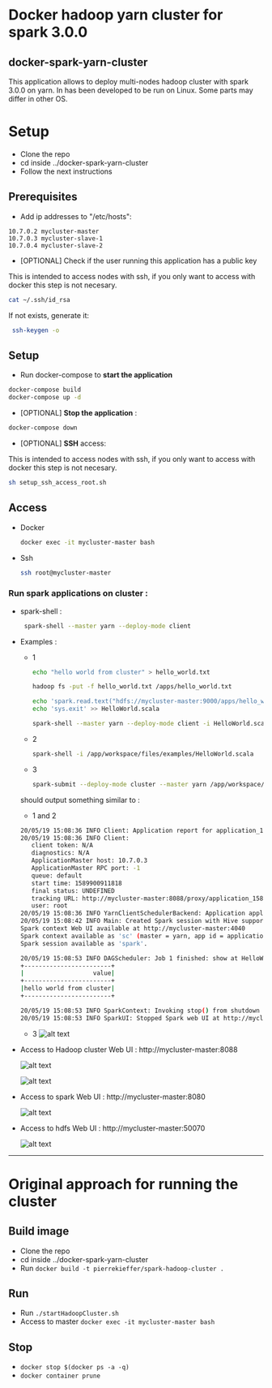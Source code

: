 # Docker hadoop yarn cluster for spark 3.0.0

## docker-spark-yarn-cluster 
This application allows to deploy multi-nodes hadoop cluster with spark 3.0.0 on yarn. 
In has been developed to be run on Linux. Some parts may differ in other OS.

# Setup
- Clone the repo 
- cd inside ../docker-spark-yarn-cluster 
- Follow the next instructions

## Prerequisites

- Add ip addresses to "/etc/hosts":

```
10.7.0.2 mycluster-master
10.7.0.3 mycluster-slave-1
10.7.0.4 mycluster-slave-2
```

- [OPTIONAL] Check if the user running this application has a public key

This is intended to access nodes with ssh, if you only want to access with docker this step is not necesary.

```bash
cat ~/.ssh/id_rsa
```

If not exists, generate it:

``` bash
 ssh-keygen -o
```

## Setup

- Run docker-compose to **start the application**

``` bash
docker-compose build
docker-compose up -d
```

- [OPTIONAL] **Stop the application** :

``` bash
docker-compose down
```

- [OPTIONAL] **SSH** access:

This is intended to access nodes with ssh, if you only want to access with docker this step is not necesary.

``` bash
sh setup_ssh_access_root.sh
```

## Access

- Docker
    ```bash 
    docker exec -it mycluster-master bash
    ```

- Ssh
    ```bash 
    ssh root@mycluster-master
    ```

### Run spark applications on cluster : 
- spark-shell : 
    ```bash
     spark-shell --master yarn --deploy-mode client
    ```

- Examples :

    - 1
        ``` bash
        echo "hello world from cluster" > hello_world.txt
        
        hadoop fs -put -f hello_world.txt /apps/hello_world.txt 
        
        echo 'spark.read.text("hdfs://mycluster-master:9000/apps/hello_world.txt").show(1000,1000)' > HelloWorld.scala
        echo 'sys.exit' >> HelloWorld.scala
      
        spark-shell --master yarn --deploy-mode client -i HelloWorld.scala  
        ```
        
    - 2  
        ```bash
        spark-shell -i /app/workspace/files/examples/HelloWorld.scala 
        ```
  
    - 3
        ```bash
        spark-submit --deploy-mode cluster --master yarn /app/workspace/files/examples/hello_world.py
        ```
  
  
  should output something similar to :
  
  - 1 and 2  
  ```bash
  20/05/19 15:08:36 INFO Client: Application report for application_1589900555706_0002 (state: RUNNING)
  20/05/19 15:08:36 INFO Client: 
  	 client token: N/A
  	 diagnostics: N/A
  	 ApplicationMaster host: 10.7.0.3
  	 ApplicationMaster RPC port: -1
  	 queue: default
  	 start time: 1589900911818
  	 final status: UNDEFINED
  	 tracking URL: http://mycluster-master:8088/proxy/application_1589900555706_0002/
  	 user: root
  20/05/19 15:08:36 INFO YarnClientSchedulerBackend: Application application_1589900555706_0002 has started running.
  20/05/19 15:08:42 INFO Main: Created Spark session with Hive support
  Spark context Web UI available at http://mycluster-master:4040
  Spark context available as 'sc' (master = yarn, app id = application_1589900555706_0002).
  Spark session available as 'spark'.

  20/05/19 15:08:53 INFO DAGScheduler: Job 1 finished: show at HelloWorld.scala:24, took 0.102030 s
  +------------------------+
  |                   value|
  +------------------------+
  |hello world from cluster|
  +------------------------+
  
  20/05/19 15:08:53 INFO SparkContext: Invoking stop() from shutdown hook
  20/05/19 15:08:53 INFO SparkUI: Stopped Spark web UI at http://mycluster-master:4040
  ```
  
  - 3
  ![alt text](doc/images/examples/hello_world.py.output.png "Example hello_world.py output")

- Access to Hadoop cluster Web UI : http://mycluster-master:8088
 
    ![alt text](doc/images/yarn-applications.png "Yarn applications")
    
    ![alt text](doc/images/yarn-nodes.png "Yarn nodes")
 
- Access to spark Web UI : http://mycluster-master:8080

    ![alt text](doc/images/spark-master.png "Spark master")
    
- Access to hdfs Web UI : http://mycluster-master:50070

    ![alt text](doc/images/hdfs-master.png "Hdfs master")

----------------------------------------------------------------

# Original approach for running the cluster

## Build image
- Clone the repo 
- cd inside ../docker-spark-yarn-cluster 
- Run `docker build -t pierrekieffer/spark-hadoop-cluster .`

## Run
- Run `./startHadoopCluster.sh`
- Access to master `docker exec -it mycluster-master bash`

## Stop 

- `docker stop $(docker ps -a -q)`
- `docker container prune`


